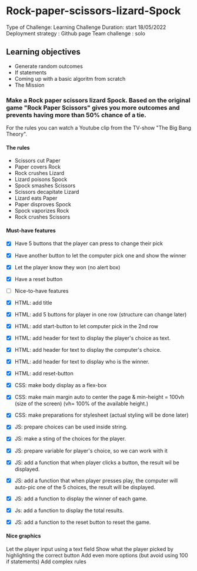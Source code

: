 # Rock-paper-scissors-lizard-Spock

Type of Challenge: Learning Challenge
Duration: start 18/05/2022
Deployment strategy : Github page
Team challenge : solo

## Learning objectives

- Generate random outcomes
- If statements
- Coming up with a basic algoritm from scratch
- The Mission

### Make a Rock paper scissors lizard Spock. Based on the original game "Rock Paper Scissors" gives you more outcomes and prevents having more than 50% chance of a tie.
For the rules you can watch a Youtube clip from the TV-show "The Big Bang Theory".

#### The rules
- Scissors cut Paper
- Paper covers Rock
- Rock crushes Lizard
- Lizard poisons Spock
- Spock smashes Scissors
- Scissors decapitate Lizard
- Lizard eats Paper
- Paper disproves Spock
- Spock vaporizes Rock
- Rock crushes Scissors

#### Must-have features

- [x] Have 5 buttons that the player can press to change their pick
- [x] Have another button to let the computer pick one and show the winner
- [x] Let the player know they won (no alert box)
- [x] Have a reset button
- [ ] Nice-to-have features

- [x] HTML: add title
- [x] HTML: add 5 buttons for player in one row (structure can change later)
- [x] HTML: add start-button to let computer pick in the 2nd row
- [x] HTML: add header for text to display the player's choice as text.
- [x] HTML: add header for text to display the computer's choice.
- [x] HTML: add header for text to display who is the winner.
- [x] HTML: add reset-button

- [x] CSS: make body display as a flex-box
- [x] CSS: make main margin auto to center the page & min-height = 100vh (size of the screen)
  (vh= 100% of the available height.)
- [x] CSS: make preparations for stylesheet (actual styling will be done later)
- [x] JS: prepare choices can be used inside string.
- [x] JS: make a sting of the choices for the player.
- [x] JS: prepare variable for player's choice, so we can work with it
- [x] JS: add a function that when player clicks a button, the result wil be displayed.
- [x] JS: add a function that when player presses play, the computer will auto-pic one of the 5 choices, the result will be displayed.
- [x] JS: add a function to display the winner of each game.
- [x] Js: add a function to display the total results.
- [x] JS: add a function to the reset button to reset the game.


#### Nice graphics
Let the player input using a text field
Show what the player picked by highlighting the correct button
Add even more options (but avoid using 100 if statements)
Add complex rules